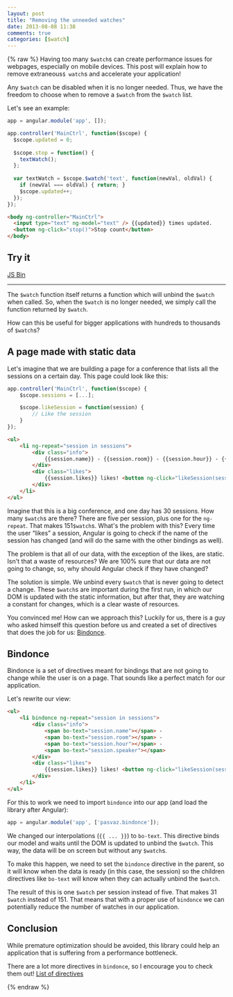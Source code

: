```yaml
---
layout: post
title: "Removing the unneeded watches"
date: 2013-08-08 11:38
comments: true
categories: [$watch]
---
```

{% raw %}
Having too many `$watch`s can create performance issues for webpages, especially on mobile devices. This post will explain how to remove extraneous`$ watch`s and accelerate your application!

Any `$watch` can be disabled when it is no longer needed. Thus, we have the freedom to choose when to remove a `$watch` from the `$watch` list.

Let's see an example:
<!--more-->
```javascript app.js
app = angular.module('app', []);

app.controller('MainCtrl', function($scope) {
  $scope.updated = 0;
  
  $scope.stop = function() {
    textWatch();
  };
  
  var textWatch = $scope.$watch('text', function(newVal, oldVal) {
    if (newVal === oldVal) { return; }
    $scope.updated++;
  });
});
```

```html index.html
<body ng-controller="MainCtrl">
  <input type="text" ng-model="text" /> {{updated}} times updated.
  <button ng-click="stop()">Stop count</button>
</body>
```

## Try it

<a class="jsbin-embed" href="http://jsbin.com/emenuf/3/embed?live">JS Bin</a><script src="http://static.jsbin.com/js/embed.js"></script>

***

The `$watch` function itself returns a function which will unbind the `$watch` when called. So, when the `$watch` is no longer needed, we simply call the function returned by `$watch`.

How can this be useful for bigger applications with hundreds to thousands of `$watch`s?

## A page made with static data

Let's imagine that we are building a page for a conference that lists all the sessions on a certain day. This page could look like this:

```javascript app.js
app.controller('MainCtrl', function($scope) {
	$scope.sessions = [...];

	$scope.likeSession = function(session) {
		// Like the session
	}
});
```

```html index.html
<ul>
	<li ng-repeat="session in sessions">
		<div class="info">
			{{session.name}} - {{session.room}} - {{session.hour}} - {{session.speaker}}
		</div>
		<div class="likes">
			{{session.likes}} likes! <button ng-click="likeSession(session)">Like it!</button>
		</div>
	</li>
</ul>
```

Imagine that this is a big conference, and one day has 30 sessions. How many `$watch`s are there? There are five per session, plus one for the `ng-repeat`. That makes 151`$watch`s. What's the problem with this? Every time the user “likes” a session, Angular is going to check if the name of the session has changed (and will do the same with the other bindings as well).

The problem is that all of our data, with the exception of the likes, are static. Isn't that a waste of resources? We are 100% sure that our data are not going to change, so, why should Angular check if they have changed?

The solution is simple. We unbind every `$watch` that is never going to detect a change. These `$watch`s are important during the first run, in which our DOM is updated with the static information, but after that, they are watching a constant for changes, which is a clear waste of resources.

You convinced me! How can we approach this? Luckily for us, there is a guy who asked himself this question before us and created a set of directives that does the job for us: [Bindonce](https://github.com/Pasvaz/bindonce).
	
## Bindonce

Bindonce is a set of directives meant for bindings that are not going to change while the user is on a page. That sounds like a perfect match for our application.

Let's rewrite our view:

```html index.html
<ul>
	<li bindonce ng-repeat="session in sessions">
		<div class="info">
			<span bo-text="session.name"></span> -
			<span bo-text="session.room"></span> -
			<span bo-text="session.hour"></span> -
			<span bo-text="session.speaker"></span>
		</div>
		<div class="likes">
			{{session.likes}} likes! <button ng-click="likeSession(session)">Like it!</button>
		</div>
	</li>
</ul>
```

For this to work we need to import `bindonce` into our app (and load the library after Angular):

```javascript app.js
app = angular.module('app', ['pasvaz.bindonce']);
```

We changed our interpolations (`{{ ... }}`) to `bo-text`. This directive binds our model and waits until the DOM is updated to unbind the `$watch`. This way, the data will be on screen but without any `$watch`s.

To make this happen, we need to set the `bindonce` directive in the parent, so it will know when the data is ready (in this case, the session) so the children directives like `bo-text` will know when they can actually unbind the `$watch`.

The result of this is one `$watch` per session instead of five. That makes 31 `$watch` instead of 151. That means that with a proper use of `bindonce` we can potentially reduce the number of watches in our application.

## Conclusion

While premature optimization should be avoided, this library could help an application that is suffering from a performance bottleneck.

There are a lot more directives in `bindonce`, so I encourage you to check them out! [List of directives](https://github.com/Pasvaz/bindonce#attribute-usage)

{% endraw %}
